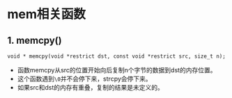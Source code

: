 # mem相关函数

## 1. memcpy()

`void * memcpy(void *restrict dst, const void *restrict src, size_t n);`

+ 函数memcpy从src的位置开始向后复制n个字节的数据到dst的内存位置。
+ 这个函数遇到`\0`并不会停下来，strcpy会停下来。
+ 如果src和dst的内存有重叠，复制的结果是未定义的。

